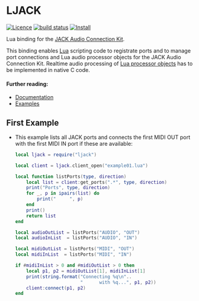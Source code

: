 # LJACK 
[![Licence](http://img.shields.io/badge/Licence-MIT-brightgreen.svg)](LICENSE)
[![build status](https://github.com/osch/lua-ljack/workflows/build/badge.svg)](https://github.com/osch/lua-ljack/actions/workflows/build.yml)
[![Install](https://img.shields.io/badge/Install-LuaRocks-brightgreen.svg)](https://luarocks.org/modules/osch/ljack)

<!-- ---------------------------------------------------------------------------------------- -->

Lua binding for the [JACK Audio Connection Kit](https://jackaudio.org/).

This binding enables [Lua] scripting code to registrate ports and to manage port
connections and Lua audio processor objects for the JACK Audio Connection Kit. 
Realtime audio processing of [Lua processor objects](./doc/README.md#processor-objects) 
has to be implemented in native C code. 

[Lua]:          https://www.lua.org

<!-- ---------------------------------------------------------------------------------------- -->

#### Further reading:
   * [Documentation](./doc/README.md#ljack-documentation)
   * [Examples](./examples/README.md#ljack-examples)

<!-- ---------------------------------------------------------------------------------------- -->

## First Example

* This example lists all JACK ports and connects the first MIDI OUT port with
  the first MIDI IN port if these are available:
  
    ```lua
    local ljack = require("ljack")
    
    local client = ljack.client_open("example01.lua")
    
    local function listPorts(type, direction)
        local list = client:get_ports(".*", type, direction)
        print("Ports", type, direction)
        for _, p in ipairs(list) do
            print("     ", p)
        end
        print()
        return list
    end
    
    local audioOutList = listPorts("AUDIO", "OUT")
    local audioInList  = listPorts("AUDIO", "IN")
    
    local midiOutList = listPorts("MIDI", "OUT")
    local midiInList  = listPorts("MIDI", "IN")
    
    if #midiInList > 0 and #midiOutList > 0 then
        local p1, p2 = midiOutList[1], midiInList[1]
        print(string.format("Connecting %q\n"..
                            "      with %q...", p1, p2))
        client:connect(p1, p2)
    end
    ```

<!-- ---------------------------------------------------------------------------------------- -->
